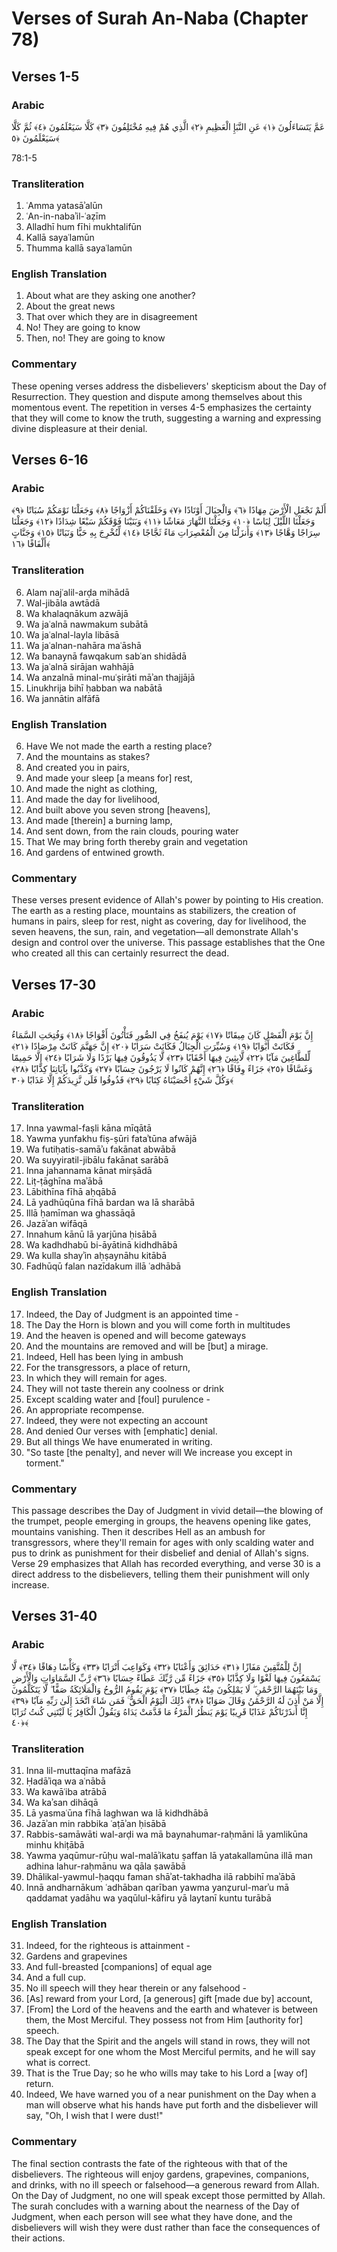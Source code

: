 # Verses of Surah An-Naba (Chapter 78)

## Verses 1-5

### Arabic

عَمَّ يَتَسَاءَلُونَ ﴿١﴾ عَنِ النَّبَإِ الْعَظِيمِ ﴿٢﴾ الَّذِي هُمْ فِيهِ مُخْتَلِفُونَ ﴿٣﴾ كَلَّا سَيَعْلَمُونَ ﴿٤﴾ ثُمَّ كَلَّا سَيَعْلَمُونَ ﴿٥﴾

78:1-5

### Transliteration

1. ʿAmma yatasāʾalūn
2. ʿAn-in-nabaʾil-ʿaẓīm
3. Alladhī hum fīhi mukhtalifūn
4. Kallā sayaʿlamūn
5. Thumma kallā sayaʿlamūn

### English Translation

1. About what are they asking one another?
2. About the great news
3. That over which they are in disagreement
4. No! They are going to know
5. Then, no! They are going to know

### Commentary

These opening verses address the disbelievers' skepticism about the Day of Resurrection. They question and dispute among themselves about this momentous event. The repetition in verses 4-5 emphasizes the certainty that they will come to know the truth, suggesting a warning and expressing divine displeasure at their denial.

## Verses 6-16

### Arabic

أَلَمْ نَجْعَلِ الْأَرْضَ مِهَادًا ﴿٦﴾ وَالْجِبَالَ أَوْتَادًا ﴿٧﴾ وَخَلَقْنَاكُمْ أَزْوَاجًا ﴿٨﴾ وَجَعَلْنَا نَوْمَكُمْ سُبَاتًا ﴿٩﴾ وَجَعَلْنَا اللَّيْلَ لِبَاسًا ﴿١٠﴾ وَجَعَلْنَا النَّهَارَ مَعَاشًا ﴿١١﴾ وَبَنَيْنَا فَوْقَكُمْ سَبْعًا شِدَادًا ﴿١٢﴾ وَجَعَلْنَا سِرَاجًا وَهَّاجًا ﴿١٣﴾ وَأَنزَلْنَا مِنَ الْمُعْصِرَاتِ مَاءً ثَجَّاجًا ﴿١٤﴾ لِّنُخْرِجَ بِهِ حَبًّا وَنَبَاتًا ﴿١٥﴾ وَجَنَّاتٍ أَلْفَافًا ﴿١٦﴾

### Transliteration

6. Alam najʿalil-arḍa mihādā
7. Wal-jibāla awtādā
8. Wa khalaqnākum azwājā
9. Wa jaʿalnā nawmakum subātā
10. Wa jaʿalnal-layla libāsā
11. Wa jaʿalnan-nahāra maʿāshā
12. Wa banaynā fawqakum sabʿan shidādā
13. Wa jaʿalnā sirājan wahhājā
14. Wa anzalnā minal-muʿṣirāti māʾan thajjājā
15. Linukhrija bihī ḥabban wa nabātā
16. Wa jannātin alfāfā

### English Translation

6. Have We not made the earth a resting place?
7. And the mountains as stakes?
8. And created you in pairs,
9. And made your sleep [a means for] rest,
10. And made the night as clothing,
11. And made the day for livelihood,
12. And built above you seven strong [heavens],
13. And made [therein] a burning lamp,
14. And sent down, from the rain clouds, pouring water
15. That We may bring forth thereby grain and vegetation
16. And gardens of entwined growth.

### Commentary

These verses present evidence of Allah's power by pointing to His creation. The earth as a resting place, mountains as stabilizers, the creation of humans in pairs, sleep for rest, night as covering, day for livelihood, the seven heavens, the sun, rain, and vegetation—all demonstrate Allah's design and control over the universe. This passage establishes that the One who created all this can certainly resurrect the dead.

## Verses 17-30

### Arabic

إِنَّ يَوْمَ الْفَصْلِ كَانَ مِيقَاتًا ﴿١٧﴾ يَوْمَ يُنفَخُ فِي الصُّورِ فَتَأْتُونَ أَفْوَاجًا ﴿١٨﴾ وَفُتِحَتِ السَّمَاءُ فَكَانَتْ أَبْوَابًا ﴿١٩﴾ وَسُيِّرَتِ الْجِبَالُ فَكَانَتْ سَرَابًا ﴿٢٠﴾ إِنَّ جَهَنَّمَ كَانَتْ مِرْصَادًا ﴿٢١﴾ لِّلطَّاغِينَ مَآبًا ﴿٢٢﴾ لَّابِثِينَ فِيهَا أَحْقَابًا ﴿٢٣﴾ لَّا يَذُوقُونَ فِيهَا بَرْدًا وَلَا شَرَابًا ﴿٢٤﴾ إِلَّا حَمِيمًا وَغَسَّاقًا ﴿٢٥﴾ جَزَاءً وِفَاقًا ﴿٢٦﴾ إِنَّهُمْ كَانُوا لَا يَرْجُونَ حِسَابًا ﴿٢٧﴾ وَكَذَّبُوا بِآيَاتِنَا كِذَّابًا ﴿٢٨﴾ وَكُلَّ شَيْءٍ أَحْصَيْنَاهُ كِتَابًا ﴿٢٩﴾ فَذُوقُوا فَلَن نَّزِيدَكُمْ إِلَّا عَذَابًا ﴿٣٠﴾

### Transliteration

17. Inna yawmal-faṣli kāna mīqātā
18. Yawma yunfakhu fiṣ-ṣūri fataʾtūna afwājā
19. Wa futiḥatis-samāʾu fakānat abwābā
20. Wa suyyiratil-jibālu fakānat sarābā
21. Inna jahannama kānat mirṣādā
22. Liṭ-ṭāghīna maʾābā
23. Lābithīna fīhā aḥqābā
24. Lā yadhūqūna fīhā bardan wa lā sharābā
25. Illā ḥamīman wa ghassāqā
26. Jazāʾan wifāqā
27. Innahum kānū lā yarjūna ḥisābā
28. Wa kadhdhabū bi-āyātinā kidhdhābā
29. Wa kulla shayʾin aḥṣaynāhu kitābā
30. Fadhūqū falan nazīdakum illā ʿadhābā

### English Translation

17. Indeed, the Day of Judgment is an appointed time -
18. The Day the Horn is blown and you will come forth in multitudes
19. And the heaven is opened and will become gateways
20. And the mountains are removed and will be [but] a mirage.
21. Indeed, Hell has been lying in ambush
22. For the transgressors, a place of return,
23. In which they will remain for ages.
24. They will not taste therein any coolness or drink
25. Except scalding water and [foul] purulence -
26. An appropriate recompense.
27. Indeed, they were not expecting an account
28. And denied Our verses with [emphatic] denial.
29. But all things We have enumerated in writing.
30. "So taste [the penalty], and never will We increase you except in torment."

### Commentary

This passage describes the Day of Judgment in vivid detail—the blowing of the trumpet, people emerging in groups, the heavens opening like gates, mountains vanishing. Then it describes Hell as an ambush for transgressors, where they'll remain for ages with only scalding water and pus to drink as punishment for their disbelief and denial of Allah's signs. Verse 29 emphasizes that Allah has recorded everything, and verse 30 is a direct address to the disbelievers, telling them their punishment will only increase.

## Verses 31-40

### Arabic

إِنَّ لِلْمُتَّقِينَ مَفَازًا ﴿٣١﴾ حَدَائِقَ وَأَعْنَابًا ﴿٣٢﴾ وَكَوَاعِبَ أَتْرَابًا ﴿٣٣﴾ وَكَأْسًا دِهَاقًا ﴿٣٤﴾ لَّا يَسْمَعُونَ فِيهَا لَغْوًا وَلَا كِذَّابًا ﴿٣٥﴾ جَزَاءً مِّن رَّبِّكَ عَطَاءً حِسَابًا ﴿٣٦﴾ رَّبِّ السَّمَاوَاتِ وَالْأَرْضِ وَمَا بَيْنَهُمَا الرَّحْمَٰنِ ۖ لَا يَمْلِكُونَ مِنْهُ خِطَابًا ﴿٣٧﴾ يَوْمَ يَقُومُ الرُّوحُ وَالْمَلَائِكَةُ صَفًّا ۖ لَّا يَتَكَلَّمُونَ إِلَّا مَنْ أَذِنَ لَهُ الرَّحْمَٰنُ وَقَالَ صَوَابًا ﴿٣٨﴾ ذَٰلِكَ الْيَوْمُ الْحَقُّ ۚ فَمَن شَاءَ اتَّخَذَ إِلَىٰ رَبِّهِ مَآبًا ﴿٣٩﴾ إِنَّا أَنذَرْنَاكُمْ عَذَابًا قَرِيبًا يَوْمَ يَنظُرُ الْمَرْءُ مَا قَدَّمَتْ يَدَاهُ وَيَقُولُ الْكَافِرُ يَا لَيْتَنِي كُنتُ تُرَابًا ﴿٤٠﴾

### Transliteration

31. Inna lil-muttaqīna mafāzā
32. Ḥadāʾiqa wa aʿnābā
33. Wa kawāʿiba atrābā
34. Wa kaʾsan dihāqā
35. Lā yasmaʿūna fīhā laghwan wa lā kidhdhābā
36. Jazāʾan min rabbika ʿaṭāʾan ḥisābā
37. Rabbis-samāwāti wal-arḍi wa mā baynahumar-raḥmāni lā yamlikūna minhu khiṭābā
38. Yawma yaqūmur-rūḥu wal-malāʾikatu ṣaffan lā yatakallamūna illā man adhina lahur-raḥmānu wa qāla ṣawābā
39. Dhālikal-yawmul-ḥaqqu faman shāʾat-takhadha ilā rabbihī maʾābā
40. Innā andharnākum ʿadhāban qarīban yawma yanẓurul-marʾu mā qaddamat yadāhu wa yaqūlul-kāfiru yā laytanī kuntu turābā

### English Translation

31. Indeed, for the righteous is attainment -
32. Gardens and grapevines
33. And full-breasted [companions] of equal age
34. And a full cup.
35. No ill speech will they hear therein or any falsehood -
36. [As] reward from your Lord, [a generous] gift [made due by] account,
37. [From] the Lord of the heavens and the earth and whatever is between them, the Most Merciful. They possess not from Him [authority for] speech.
38. The Day that the Spirit and the angels will stand in rows, they will not speak except for one whom the Most Merciful permits, and he will say what is correct.
39. That is the True Day; so he who wills may take to his Lord a [way of] return.
40. Indeed, We have warned you of a near punishment on the Day when a man will observe what his hands have put forth and the disbeliever will say, "Oh, I wish that I were dust!"

### Commentary

The final section contrasts the fate of the righteous with that of the disbelievers. The righteous will enjoy gardens, grapevines, companions, and drinks, with no ill speech or falsehood—a generous reward from Allah. On the Day of Judgment, no one will speak except those permitted by Allah. The surah concludes with a warning about the nearness of the Day of Judgment, when each person will see what they have done, and the disbelievers will wish they were dust rather than face the consequences of their actions.
